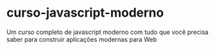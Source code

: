 # curso-javascript-moderno

Um curso completo de javascript moderno com tudo que você precisa saber para construir aplicações modernas para Web
